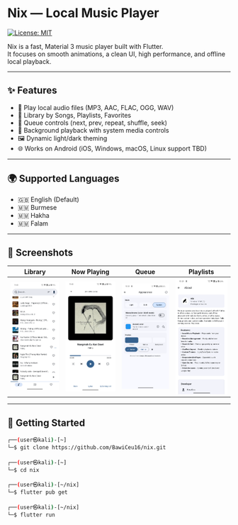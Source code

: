 # Nix — Local Music Player

[![License: MIT](https://img.shields.io/badge/License-MIT-yellow.svg)](LICENSE)

Nix is a fast, Material 3 music player built with Flutter.  
It focuses on smooth animations, a clean UI, high performance, and offline local playback.

---

## ✨ Features
- 🎵 Play local audio files (MP3, AAC, FLAC, OGG, WAV)
- 📂 Library by Songs, Playlists, Favorites
- 🔁 Queue controls (next, prev, repeat, shuffle, seek)
- 📱 Background playback with system media controls
- 🖼️ Dynamic light/dark theming
- 🌐 Works on Android (iOS, Windows, macOS, Linux support TBD)

---

## 🌍 Supported Languages
- 🇬🇧 English (Default)  
- 🇲🇲 Burmese  
- 🇲🇲 Hakha  
- 🇲🇲 Falam  

---

## 📸 Screenshots

| Library | Now Playing | Queue | Playlists |
|---------|-------------|-------|-----------|
| ![Songs List Page](assets/screenshots/song_page.png) | ![Now Playing Page](assets/screenshots/now_playing_page.png) | ![Appearance Page](assets/screenshots/appearance_page.png) | ![About Page](assets/screenshots/about_page.png) |

---

## 🚀 Getting Started

```bash
┌──(user㉿kali)-[~]
└─$ git clone https://github.com/BawiCeu16/nix.git

┌──(user㉿kali)-[~]
└─$ cd nix

┌──(user㉿kali)-[~/nix]
└─$ flutter pub get

┌──(user㉿kali)-[~/nix]
└─$ flutter run
